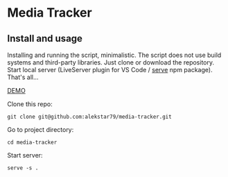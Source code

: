 # Media Tracker

## Install and usage

Installing and running the script, minimalistic. The script does not use build systems and third-party libraries.
Just clone or download the repository. Start local server
(LiveServer plugin for VS Code / [serve](https://github.com/vercel/serve) npm package).
That's all...

[DEMO](https://alekstar79.github.io/media-tracker)

Clone this repo:
```shell
git clone git@github.com:alekstar79/media-tracker.git
```
Go to project directory:
```shell
cd media-tracker
```
Start server:
```shell
serve -s .
```
